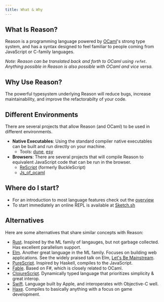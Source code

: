 ```yaml
---
title: What & Why
---
```


## What Is Reason?

Reason is a programming language powered by [OCaml](http://ocaml.org)'s
strong type system, and has a syntax designed to feel familiar to people
coming from JavaScript or C-family languages.

_Note: Reason can be translated back and forth to OCaml using `refmt`. Anything
possible in Reason is also possible with OCaml and vice versa._

## Why Use Reason?

The powerful typesystem underlying Reason will reduce bugs, increase
maintainability, and improve the refactorabilty of your code.

## Different Environments

There are several projects that allow Reason (and OCaml) to be used in different
environments.

- **Native Executables**: Using the standard compiler native executables can be built and run directly on your machine.
  - Tools: [dune](https://dune.build/), [esy](https://github.com/esy/esy)
- **Browsers**: There are several projects that will compile Reason to equivalent JavaScript code that can be run in the browser. 
  - [ReScript](https://rescript-lang.org/) (formerly BuckleScript)
  - [Js_of_ocaml](https://ocsigen.org/js_of_ocaml/)

## Where do I start?

- For an introduction to most language features check out the [overview](overview.md)
- To start immediately an online REPL is available at [Sketch.sh](https://sketch.sh/)

## Alternatives

Here are some alternatives that share similar concepts with Reason:

- [Rust](http://rust-lang.org). Inspired by the ML family of langauges, but not garbage collected. Has excellent parallelism support.
- [Elm](http://elm-lang.org). Another great language in the ML family. Focuses on building web applications. See the widely praised talk on Elm, [Let's Be Mainstream](https://www.youtube.com/watch?v=oYk8CKH7OhE).
- [PureScript](http://www.purescript.org). Inspired by Haskell, compiles to the JavaScript.
- [Fable](http://fable.io/). Based on F#, which is closely related to OCaml.
- [ClojureScript](https://clojurescript.org). Dynamically typed language that prioritizes simplicity & great interop.
- [Swift](https://www.apple.com/swift/). Language built by Apple, and interoperates with Objective-C well.
- [Haxe](https://haxe.org). Compiles to basically anything with a focus on game development.
